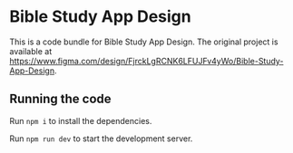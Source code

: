 
  # Bible Study App Design

  This is a code bundle for Bible Study App Design. The original project is available at https://www.figma.com/design/FjrckLgRCNK6LFUJFv4yWo/Bible-Study-App-Design.

  ## Running the code

  Run `npm i` to install the dependencies.

  Run `npm run dev` to start the development server.
  